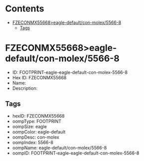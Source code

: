 



Contents
========

* [FZECONMX55668>eagle-default/con-molex/5566-8](#fzeconmx55668eagle-defaultcon-molex5566-8)
	* [Tags](#tags)

# FZECONMX55668>eagle-default/con-molex/5566-8

- ID: FOOTPRINT-eagle-eagle-default-con-molex-5566-8
- Hex ID: FZECONMX55668
- Name: 
- Description: 

## Tags

- hexID: FZECONMX55668
- oompType: FOOTPRINT
- oompSize: eagle
- oompColor: eagle-default
- oompDesc: con-molex
- oompIndex: 5566-8
- oompName: eagle-default/con-molex/5566-8
- oompID: FOOTPRINT-eagle-eagle-default-con-molex-5566-8
